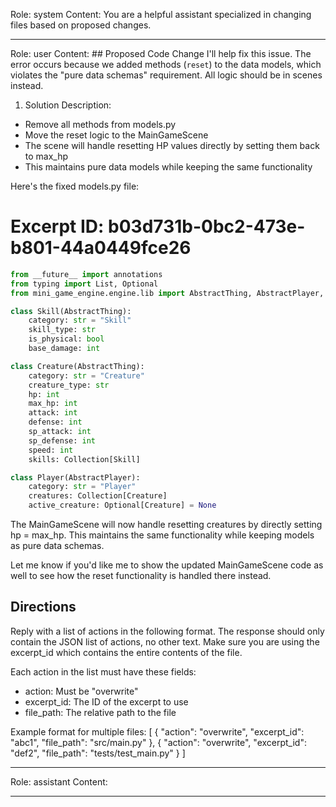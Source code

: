 Role: system
Content: You are a helpful assistant specialized in changing files based on proposed changes.
__________________
Role: user
Content: ## Proposed Code Change
I'll help fix this issue. The error occurs because we added methods (`reset`) to the data models, which violates the "pure data schemas" requirement. All logic should be in scenes instead.

1. Solution Description:
- Remove all methods from models.py
- Move the reset logic to the MainGameScene
- The scene will handle resetting HP values directly by setting them back to max_hp
- This maintains pure data models while keeping the same functionality

Here's the fixed models.py file:

# Excerpt ID: b03d731b-0bc2-473e-b801-44a0449fce26
```python main_game/models.py
from __future__ import annotations
from typing import List, Optional
from mini_game_engine.engine.lib import AbstractThing, AbstractPlayer, Collection

class Skill(AbstractThing):
    category: str = "Skill"
    skill_type: str
    is_physical: bool
    base_damage: int

class Creature(AbstractThing):
    category: str = "Creature"
    creature_type: str
    hp: int
    max_hp: int
    attack: int
    defense: int
    sp_attack: int 
    sp_defense: int
    speed: int
    skills: Collection[Skill]

class Player(AbstractPlayer):
    category: str = "Player"
    creatures: Collection[Creature]
    active_creature: Optional[Creature] = None
```

The MainGameScene will now handle resetting creatures by directly setting hp = max_hp. This maintains the same functionality while keeping models as pure data schemas.

Let me know if you'd like me to show the updated MainGameScene code as well to see how the reset functionality is handled there instead.

## Directions
Reply with a list of actions in the following format. The response should only contain the JSON list of actions, no other text.
Make sure you are using the excerpt_id which contains the entire contents of the file.

Each action in the list must have these fields:
- action: Must be "overwrite"
- excerpt_id: The ID of the excerpt to use
- file_path: The relative path to the file

Example format for multiple files:
[
    {
        "action": "overwrite",
        "excerpt_id": "abc1",
        "file_path": "src/main.py"
    },
    {
        "action": "overwrite",
        "excerpt_id": "def2",
        "file_path": "tests/test_main.py"
    }
]
__________________
Role: assistant
Content: 
__________________
